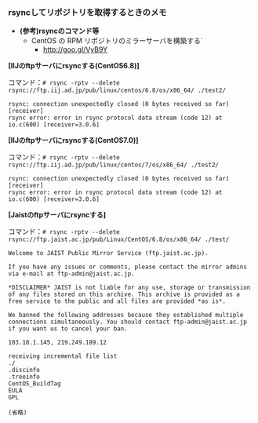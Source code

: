 ### rsyncしてリポジトリを取得するときのメモ


- **(参考)rsyncのコマンド等**
  - CentOS の RPM リポジトリのミラーサーバを構築する`
    - http://goo.gl/VyB9Y


**[IIJのftpサーバにrsyncする(CentOS6.8)]**

コマンド：`# rsync -rptv --delete rsync://ftp.iij.ad.jp/pub/linux/centos/6.8/os/x86_64/ ./test2/`
```
rsync: connection unexpectedly closed (0 bytes received so far) [receiver]
rsync error: error in rsync protocol data stream (code 12) at io.c(600) [receiver=3.0.6]
```

**[IIJのftpサーバにrsyncする(CentOS7.0)]**

コマンド：`# rsync -rptv --delete rsync://ftp.iij.ad.jp/pub/linux/centos/7/os/x86_64/ ./test2/`
```
rsync: connection unexpectedly closed (0 bytes received so far) [receiver]
rsync error: error in rsync protocol data stream (code 12) at io.c(600) [receiver=3.0.6]
```

**[Jaistのftpサーバにrsyncする]**

コマンド：`# rsync -rptv --delete rsync://ftp.jaist.ac.jp/pub/Linux/CentOS/6.8/os/x86_64/ ./test/`
```
Welcome to JAIST Public Mirror Service (ftp.jaist.ac.jp).

If you have any issues or comments, please contact the mirror admins via e-mail at ftp-admin@jaist.ac.jp.

*DISCLAIMER* JAIST is not liable for any use, storage or transmission of any files stored on this archive. This archive is provided as a free service to the public and all files are provided *as is*.

We banned the following addresses because they established multiple connections simultaneously. You should contact ftp-admin@jaist.ac.jp if you want us to cancel your ban.

103.18.1.145, 219.249.189.12

receiving incremental file list
./
.discinfo
.treeinfo
CentOS_BuildTag
EULA
GPL

(省略)

```
